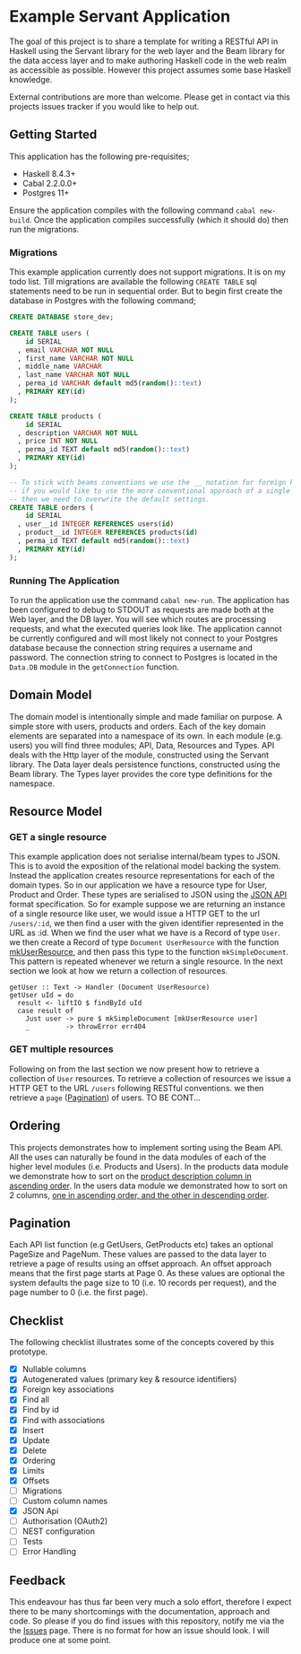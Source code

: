 # Example Servant Application

The goal of this project is to share a template for writing a RESTful API in Haskell using the Servant library for the web layer and the Beam library for the data access layer and to make authoring Haskell code in the web realm as accessible as possible. However this project assumes some base Haskell knowledge.

External contributions are more than welcome. Please get in contact via this projects issues tracker if you would like to help out.

## Getting Started

This application has the following pre-requisites;

* Haskell 8.4.3+
* Cabal 2.2.0.0+
* Postgres 11+

Ensure the application compiles with the following command `cabal new-build`. Once the application compiles successfully (which it should do) then run the migrations.

### Migrations

This example application currently does not support migrations. It is on my todo list. Till migrations are available the following `CREATE TABLE` sql statements need to be run in sequential order. But to begin first create the database in Postgres with the following command;

```SQL
CREATE DATABASE store_dev;
```

```SQL
CREATE TABLE users (
    id SERIAL
  , email VARCHAR NOT NULL
  , first_name VARCHAR NOT NULL
  , middle_name VARCHAR
  , last_name VARCHAR NOT NULL
  , perma_id VARCHAR default md5(random()::text)
  , PRIMARY KEY(id)
);
```
```SQL
CREATE TABLE products (
    id SERIAL
  , description VARCHAR NOT NULL
  , price INT NOT NULL
  , perma_id TEXT default md5(random()::text)
  , PRIMARY KEY(id)
);
```

```SQL
-- To stick with beams conventions we use the __ notation for foreign keys
-- if you would like to use the more conventional approach of a single underscore
-- then we need to overwrite the default settings.
CREATE TABLE orders (
    id SERIAL
  , user__id INTEGER REFERENCES users(id)
  , product__id INTEGER REFERENCES products(id)
  , perma_id TEXT default md5(random()::text)
  , PRIMARY KEY(id)
);
```

### Running The Application

To run the application use the command `cabal new-run`. The application has been configured to debug to STDOUT as requests are made both at the Web layer, and the DB layer. You will see which routes are processing requests, and what the executed queries look like. The application cannot be currently configured and will most likely not connect to your Postgres database because the connection string requires a username and password. The connection string to connect to Postgres is located in the `Data.DB` module in the `getConnection` function.

## Domain Model

The domain model is intentionally simple and made familiar on purpose. A simple store with users, products and orders. Each of the key domain elements are separated into a namespace of its own. In each module (e.g. users) you will find three modules; API, Data, Resources and Types. API deals with the Http layer of the module, constructed using the Servant library. The Data layer deals persistence functions, constructed using the Beam library. The Types layer provides the core type definitions for the namespace.

## Resource Model

### GET a single resource

This example application does not serialise internal/beam types to JSON. This is to avoid the exposition of the relational model backing the system. Instead the application creates resource representations for each of the domain types. So in our application we have a resource type for User, Product and Order. These types are serialised to JSON using the [JSON API](http://jsonapi.org) format specification. So for example suppose we are returning an instance of a single resource like user, we would issue a HTTP GET to the url `/users/:id`, we then find a user with the given identifier represented in the URL as :id. When we find the user what we have is a Record of type `User`. we then create a Record of type `Document UserResource` with the function [mkUserResource](https://github.com/shirren/servant-store/blob/master/src/Users/Api.hs#L112), and then pass this type to the function `mkSimpleDocument`. This pattern is repeated whenever we return a single resource. In the next section we look at how we return a collection of resources.

```
getUser :: Text -> Handler (Document UserResource)
getUser uId = do
  result <- liftIO $ findById uId
  case result of
    Just user -> pure $ mkSimpleDocument [mkUserResource user]
    _         -> throwError err404
```

### GET multiple resources

Following on from the last section we now present how to retrieve a collection of `User` resources. To retrieve a collection of resources we issue a HTTP GET to the URL `/users` following RESTful conventions. we then retrieve a `page` ([Pagination](#Pagination)) of users. TO BE CONT...


## Ordering

This projects demonstrates how to implement sorting using the Beam API. All the uses can naturally be found in the data modules of each of the higher level modules (i.e. Products and Users). In the products data module we demonstrate how to sort on the [product description column in ascending order](https://github.com/shirren/servant-store/blob/master/src/Products/Data.hs#L29). In the users data module we demonstrated how to sort on 2 columns, [one in ascending order, and the other in descending order](https://github.com/shirren/servant-store/blob/master/src/Users/Data.hs#L30).

## Pagination

Each API list function (e.g GetUsers, GetProducts etc) takes an optional PageSize and PageNum. These values are passed to the data layer to retrieve a page of results using an offset approach. An offset approach means that the first page starts at Page 0. As these values are optional the system defaults the page size to 10 (i.e. 10 records per request), and the page number to 0 (i.e. the first page).

## Checklist

The following checklist illustrates some of the concepts covered by this prototype.

- [x] Nullable columns
- [x] Autogenerated values (primary key & resource identifiers)
- [x] Foreign key associations
- [x] Find all
- [x] Find by id
- [x] Find with associations
- [x] Insert
- [x] Update
- [x] Delete
- [x] Ordering
- [x] Limits
- [x] Offsets
- [ ] Migrations
- [ ] Custom column names
- [x] JSON Api
- [ ] Authorisation (OAuth2)
- [ ] NEST configuration
- [ ] Tests
- [ ] Error Handling

## Feedback

This endeavour has thus far been very much a solo effort, therefore I expect there to be many shortcomings with the documentation, approach and code. So please if you do find issues with this repository, notify me via the the [Issues](https://github.com/shirren/servant-store/issues) page. There is no format for how an issue should look. I will produce one at some point.

